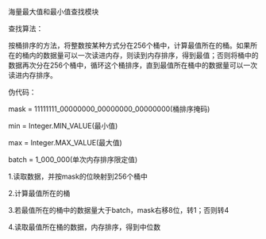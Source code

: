 海量最大值和最小值查找模块

查找算法：

按桶排序的方法，将整数按某种方式分在256个桶中，计算最值所在的桶。如果所在的桶内的数据量可以一次读进内存，则读到内存排序，得到最值；否则将桶中的数据再次分在256个桶中，循环这个桶排序，直到最值所在桶中的数据量可以一次读进内存排序。

伪代码：

mask = 11111111_00000000_00000000_00000000(桶排序掩码)

min = Integer.MIN_VALUE(最小值)

max = Integer.MAX_VALUE(最大值)

batch = 1_000_000(单次内存排序限定值)

1.读取数据，并按mask的位映射到256个桶中

2.计算最值所在的桶

3.若最值所在的桶中的数据量大于batch，mask右移8位，转1；否则转4

4.读取最值所在桶的数据，内存排序，得到中位数


